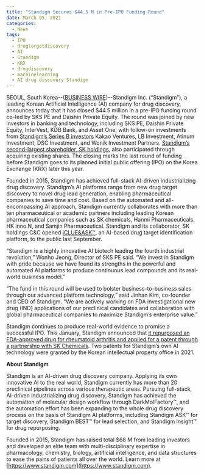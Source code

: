```yaml
---
title: "Standigm Secures $44.5 M in Pre-IPO Funding Round"
date: March 05, 2021
categories:
  - News
tags:
  - IPO
  - drugtargetdiscovery
  - AI
  - Standigm
  - KRX
  - drugdiscovery
  - machinelearning
  - AI drug discovery Standigm
---
```


SEOUL, South Korea--([BUSINESS WIRE](https://www.businesswire.com/portal/site/home))--Standigm Inc. (“Standigm”), a leading Korean Artificial Intelligence (AI) company for drug discovery, announces today that it has closed $44.5 million in a pre-IPO funding round co-led by SKS PE and Daishin Private Equity. The round was joined by new investors in banking and technology, including SKS PE, Daishin Private Equity, InterVest, KDB Bank, and Asset One, with follow-on investments from [Standigm’s Series B investors](https://www.standigm.com/news/cgx_raise11/) Kakao Ventures, LB Investment, Atinum Investment, DSC Investment, and Wonik Investment Partners. [Standigm’s second-largest shareholder, SK holdings](https://www.standigm.com/news/SK_Investment/), also participated through acquiring existing shares. The closing marks the last round of funding before Standigm goes to its planned initial public offering (IPO) on the Korea Exchange (KRX) later this year.

Founded in 2015, Standigm has achieved full-stack AI-driven industrializing drug discovery. Standigm’s AI platforms range from new drug target discovery to novel drug lead generation, enabling pharmaceutical companies to save time and cost. Based on the automated and all-encompassing AI approach, Standigm currently collaborates with more than ten pharmaceutical or academic partners including leading Korean pharmaceutical companies such as SK chemicals, Hanmi Pharmaceuticals, HK inno.N, and Samjin Pharmaceutical. Standigm and its collaborator, SK holdings C&C opened [iCLUE&ASK™](https://icluenask.standigm.com/), an AI-based drug target identification platform, to the public last September.

“Standigm is a highly innovative AI biotech leading the fourth industrial revolution,” Wonho Jeong, Director of SKS PE said. “We invest in Standigm with pride because we have found its strengths in the powerful and automated AI platforms to produce continuous lead compounds and its real-world business model.”

“The fund in this round will be used to bolster business-to-business sales through our advanced platform technology,” said Jinhan Kim, co-founder and CEO of Standigm. “We are actively working on FDA investigational new drug (IND) applications of our preclinical candidates and collaboration with global pharmaceutical companies to maximize Standigm’s enterprise value.”

Standigm continues to produce real-world evidence to promise a successful IPO. This January, Standigm announced that [it repurposed an FDA-approved drug for rheumatoid arthritis and applied for a patent through a partnership with SK Chemicals](https://www.standigm.com/news/radr_sk/). Two patents for Standigm’s own AI technology were granted by the Korean intellectual property office in 2021.

**About Standigm**

Standigm is an AI-driven drug discovery company. Applying its own innovative AI to the real world, Standigm currently has more than 20 preclinical pipelines across various therapeutic areas. Pursuing full-stack, AI-driven industrializing drug discovery, Standigm has achieved the automation of molecular design workflow through DarkMolFactory™, and the automation effort has been expanding to the whole drug discovery process on the basis of Standigm AI platforms, including Standigm ASK™ for target discovery, Standigm BEST™ for lead selection, and Standigm Insight™ for drug repurposing.

Founded in 2015, Standigm has raised total $68 M from leading investors and developed an elite team with multi-disciplinary expertise in pharmacology, chemistry, biology, artificial intelligence, and data structures to ease the pains of patients all over the world. Learn more at [https://www.standigm.com](https://www.standigm.com).